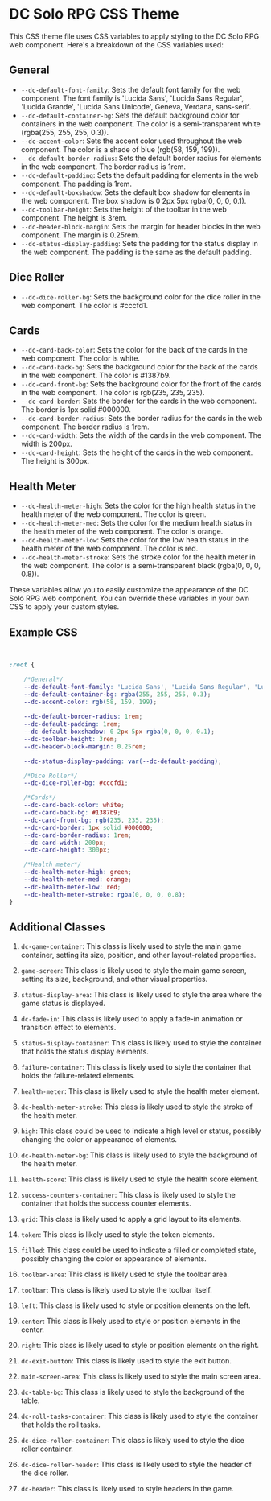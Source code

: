 # DC Solo RPG CSS Theme

This CSS theme file uses CSS variables to apply styling to the DC Solo RPG web component. Here's a breakdown of the CSS variables used:

## General

- `--dc-default-font-family`: Sets the default font family for the web component. The font family is 'Lucida Sans', 'Lucida Sans Regular', 'Lucida Grande', 'Lucida Sans Unicode', Geneva, Verdana, sans-serif.
- `--dc-default-container-bg`: Sets the default background color for containers in the web component. The color is a semi-transparent white (rgba(255, 255, 255, 0.3)).
- `--dc-accent-color`: Sets the accent color used throughout the web component. The color is a shade of blue (rgb(58, 159, 199)).
- `--dc-default-border-radius`: Sets the default border radius for elements in the web component. The border radius is 1rem.
- `--dc-default-padding`: Sets the default padding for elements in the web component. The padding is 1rem.
- `--dc-default-boxshadow`: Sets the default box shadow for elements in the web component. The box shadow is 0 2px 5px rgba(0, 0, 0, 0.1).
- `--dc-toolbar-height`: Sets the height of the toolbar in the web component. The height is 3rem.
- `--dc-header-block-margin`: Sets the margin for header blocks in the web component. The margin is 0.25rem.
- `--dc-status-display-padding`: Sets the padding for the status display in the web component. The padding is the same as the default padding.

## Dice Roller

- `--dc-dice-roller-bg`: Sets the background color for the dice roller in the web component. The color is #cccfd1.

## Cards

- `--dc-card-back-color`: Sets the color for the back of the cards in the web component. The color is white.
- `--dc-card-back-bg`: Sets the background color for the back of the cards in the web component. The color is #1387b9.
- `--dc-card-front-bg`: Sets the background color for the front of the cards in the web component. The color is rgb(235, 235, 235).
- `--dc-card-border`: Sets the border for the cards in the web component. The border is 1px solid #000000.
- `--dc-card-border-radius`: Sets the border radius for the cards in the web component. The border radius is 1rem.
- `--dc-card-width`: Sets the width of the cards in the web component. The width is 200px.
- `--dc-card-height`: Sets the height of the cards in the web component. The height is 300px.

## Health Meter

- `--dc-health-meter-high`: Sets the color for the high health status in the health meter of the web component. The color is green.
- `--dc-health-meter-med`: Sets the color for the medium health status in the health meter of the web component. The color is orange.
- `--dc-health-meter-low`: Sets the color for the low health status in the health meter of the web component. The color is red.
- `--dc-health-meter-stroke`: Sets the stroke color for the health meter in the web component. The color is a semi-transparent black (rgba(0, 0, 0, 0.8)).

These variables allow you to easily customize the appearance of the DC Solo RPG web component. You can override these variables in your own CSS to apply your custom styles.


## Example CSS

```css


:root {

    /*General*/
    --dc-default-font-family: 'Lucida Sans', 'Lucida Sans Regular', 'Lucida Grande', 'Lucida Sans Unicode', Geneva, Verdana, sans-serif;
    --dc-default-container-bg: rgba(255, 255, 255, 0.3);
    --dc-accent-color: rgb(58, 159, 199);
    
    --dc-default-border-radius: 1rem;
    --dc-default-padding: 1rem;
    --dc-default-boxshadow: 0 2px 5px rgba(0, 0, 0, 0.1);
    --dc-toolbar-height: 3rem;
    --dc-header-block-margin: 0.25rem;

    --dc-status-display-padding: var(--dc-default-padding);

    /*Dice Roller*/
    --dc-dice-roller-bg: #cccfd1;

	/*Cards*/
	--dc-card-back-color: white;
    --dc-card-back-bg: #1387b9;
    --dc-card-front-bg: rgb(235, 235, 235);
    --dc-card-border: 1px solid #000000;
    --dc-card-border-radius: 1rem;
	--dc-card-width: 200px;
	--dc-card-height: 300px;

	/*Health meter*/
	--dc-health-meter-high: green;
	--dc-health-meter-med: orange;
	--dc-health-meter-low: red;
	--dc-health-meter-stroke: rgba(0, 0, 0, 0.8);
}

```


## Additional Classes

1. `dc-game-container`: This class is likely used to style the main game container, setting its size, position, and other layout-related properties.

2. `game-screen`: This class is likely used to style the main game screen, setting its size, background, and other visual properties.

3. `status-display-area`: This class is likely used to style the area where the game status is displayed.

4. `dc-fade-in`: This class is likely used to apply a fade-in animation or transition effect to elements.

5. `status-display-container`: This class is likely used to style the container that holds the status display elements.

6. `failure-container`: This class is likely used to style the container that holds the failure-related elements.

7. `health-meter`: This class is likely used to style the health meter element.

8. `dc-health-meter-stroke`: This class is likely used to style the stroke of the health meter.

9. `high`: This class could be used to indicate a high level or status, possibly changing the color or appearance of elements.

10. `dc-health-meter-bg`: This class is likely used to style the background of the health meter.

11. `health-score`: This class is likely used to style the health score element.

12. `success-counters-container`: This class is likely used to style the container that holds the success counter elements.

13. `grid`: This class is likely used to apply a grid layout to its elements.

14. `token`: This class is likely used to style the token elements.

15. `filled`: This class could be used to indicate a filled or completed state, possibly changing the color or appearance of elements.

16. `toolbar-area`: This class is likely used to style the toolbar area.

17. `toolbar`: This class is likely used to style the toolbar itself.

18. `left`: This class is likely used to style or position elements on the left.

19. `center`: This class is likely used to style or position elements in the center.

20. `right`: This class is likely used to style or position elements on the right.

21. `dc-exit-button`: This class is likely used to style the exit button.

22. `main-screen-area`: This class is likely used to style the main screen area.

23. `dc-table-bg`: This class is likely used to style the background of the table.

24. `dc-roll-tasks-container`: This class is likely used to style the container that holds the roll tasks.

25. `dc-dice-roller-container`: This class is likely used to style the dice roller container.

26. `dc-dice-roller-header`: This class is likely used to style the header of the dice roller.

27. `dc-header`: This class is likely used to style headers in the game.

